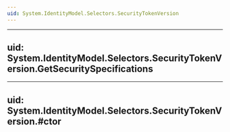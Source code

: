 ```yaml
---
uid: System.IdentityModel.Selectors.SecurityTokenVersion
---
```


---
uid: System.IdentityModel.Selectors.SecurityTokenVersion.GetSecuritySpecifications
---

---
uid: System.IdentityModel.Selectors.SecurityTokenVersion.#ctor
---
